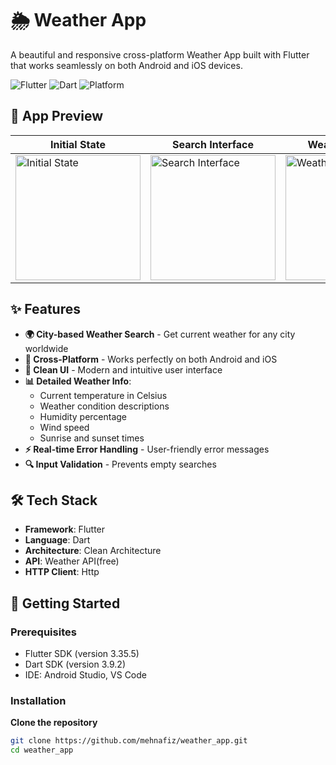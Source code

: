 # 🌦️ Weather App

A beautiful and responsive cross-platform Weather App built with Flutter that works seamlessly on both Android and iOS devices.

![Flutter](https://img.shields.io/badge/Flutter-3.35.5-blue)
![Dart](https://img.shields.io/badge/Dart-3.9.2-blue)
![Platform](https://img.shields.io/badge/Platform-Android%20%7C%20iOS-green)

## 📱 App Preview

| Initial State | Search Interface | Weather Display | Error Handling |
|---------------|------------------|-----------------|----------------|
| <img src="https://github.com/user-attachments/assets/a86ef4be-23a1-44fa-84ca-d2ec16be0327" width="200" alt="Initial State"> | <img src="https://github.com/user-attachments/assets/ab4e78c4-e001-4264-bb2f-f7bb8b3e8397" width="200" alt="Search Interface"> | <img src="https://github.com/user-attachments/assets/1ed84863-3ca5-4acf-bead-4342a54af514" width="200" alt="Weather Display"> | <img src="https://github.com/user-attachments/assets/a12cf6b5-5c7b-48b6-b9a6-d4536337baf1" width="200" alt="Error Handling"> |


## ✨ Features

- **🌍 City-based Weather Search** - Get current weather for any city worldwide
- **📱 Cross-Platform** - Works perfectly on both Android and iOS
- **🎨 Clean UI** - Modern and intuitive user interface
- **📊 Detailed Weather Info**:
  - Current temperature in Celsius
  - Weather condition descriptions
  - Humidity percentage
  - Wind speed
  - Sunrise and sunset times
- **⚡ Real-time Error Handling** - User-friendly error messages
- **🔍 Input Validation** - Prevents empty searches

## 🛠️ Tech Stack

- **Framework**: Flutter
- **Language**: Dart
- **Architecture**: Clean Architecture
- **API**: Weather API(free)
- **HTTP Client**: Http 

## 🚀 Getting Started

### Prerequisites

- Flutter SDK (version 3.35.5)
- Dart SDK (version 3.9.2)
- IDE: Android Studio, VS Code

### Installation

**Clone the repository**
   ```bash
   git clone https://github.com/mehnafiz/weather_app.git
   cd weather_app
